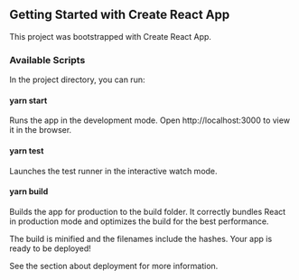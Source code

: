 
## Getting Started with Create React App
This project was bootstrapped with Create React App.

### Available Scripts
In the project directory, you can run:

#### yarn start
Runs the app in the development mode.
Open http://localhost:3000 to view it in the browser.

#### yarn test
Launches the test runner in the interactive watch mode.

#### yarn build
Builds the app for production to the build folder.
It correctly bundles React in production mode and optimizes the build for the best performance.

The build is minified and the filenames include the hashes.
Your app is ready to be deployed!

See the section about deployment for more information.

